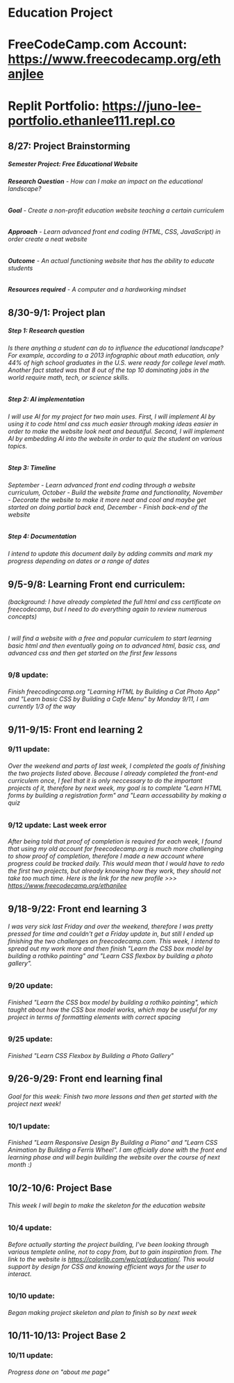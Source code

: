 # Education Project
# FreeCodeCamp.com Account: https://www.freecodecamp.org/ethanjlee
# Replit Portfolio: https://juno-lee-portfolio.ethanlee111.repl.co

## 8/27: Project Brainstorming
##### Semester Project: Free Educational Website
###### **Research Question** - How can I make an impact on the educational landscape?
###### **Goal** - Create a non-profit education website teaching a certain curriculem
###### **Approach** - Learn advanced front end coding (HTML, CSS, JavaScript) in order create a neat website
###### **Outcome** - An actual functioning website that has the ability to educate students
###### **Resources required** - A computer and a hardworking mindset
## 8/30-9/1: Project plan
##### Step 1: Research question
###### Is there anything a student can do to influence the educational landscape? For example, according to a 2013 infographic about math education, only 44% of high school graduates in the U.S. were ready for college level math. Another fact stated was that 8 out of the top 10 dominating jobs in the world require math, tech, or science skills. 
##### Step 2: AI implementation
###### I will use AI for my project for two main uses. First, I will implement AI by using it to code html and css much easier through making ideas easier in order to make the website look neat and beautiful. Second, I will implement AI by embedding AI into the website in order to quiz the student on various topics.
##### Step 3: Timeline
###### September - Learn advanced front end coding through a website curriculum, October - Build the website frame and functionality, November - Decorate the website to make it more neat and cool and maybe get started on doing partial back end, December - Finish back-end of the website
##### Step 4: Documentation
###### I intend to update this document daily by adding commits and mark my progress depending on dates or a range of dates
## 9/5-9/8: Learning Front end curriculem:
###### (background: I have already completed the full html and css certificate on freecodecamp, but I need to do everything again to review numerous concepts)
###### I will find a website with a free and popular curriculem to start learning basic html and then eventually going on to advanced html, basic css, and advanced css and then get started on the first few lessons
### 9/8 update:
###### Finish freecodingcamp.org "Learning HTML by Building a Cat Photo App" and "Learn basic CSS by Building a Cafe Menu" by Monday 9/11, I am currently 1/3 of the way
## 9/11-9/15: Front end learning 2
### 9/11 update: 
###### Over the weekend and parts of last week, I completed the goals of finishing the two projects listed above. Because I already completed the front-end curriculem once, I feel that it is only neccessary to do the important projects of it, therefore by next week, my goal is to complete "Learn HTML forms by building a registration form" and "Learn accessability by making a quiz
### 9/12 update: Last week error
###### After being told that proof of completion is required for each week, I found that using my old account for freecodecamp.org is much more challenging to show proof of completion, therefore I made a new account where progress could be tracked daily. This would mean that I would have to redo the first two projects, but already knowing how they work, they should not take too much time. Here is the link for the new profile >>> https://www.freecodecamp.org/ethanjlee
## 9/18-9/22: Front end learning 3
###### I was very sick last Friday and over the weekend, therefore I was pretty pressed for time and couldn't get a Friday update in, but still I ended up finishing the two challenges on freecodecamp.com. This week, I intend to spread out my work more and then finish "Learn the CSS box model by building a rothiko painting" and "Learn CSS flexbox by building a photo gallery".
### 9/20 update: 
###### Finished "Learn the CSS box model by building a rothiko painting", which taught about how the CSS box model works, which may be useful for my project in terms of formatting elements with correct spacing
### 9/25 update: 
###### Finished "Learn CSS Flexbox by Building a Photo Gallery"
## 9/26-9/29: Front end learning final
###### Goal for this week: Finish two more lessons and then get started with the project next week!
### 10/1 update: 
###### Finished "Learn Responsive Design By Building a Piano" and "Learn CSS Animation by Building a Ferris Wheel". I am officially done with the front end learning phase and will begin building the website over the course of next month :)
## 10/2-10/6: Project Base
###### This week I will begin to make the skeleton for the education website
### 10/4 update: 
###### Before actually starting the project building, I've been looking through various templete online, not to copy from, but to gain inspiration from. The link to the website is https://colorlib.com/wp/cat/education/. This would support by design for CSS and knowing efficient ways for the user to interact.
### 10/10 update: 
###### Began making project skeleton and plan to finish so by next week
## 10/11-10/13: Project Base 2
### 10/11 update:
###### Progress done on "about me page"
